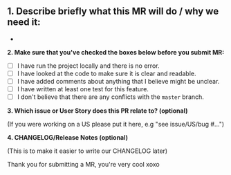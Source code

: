 **1. Describe briefly what this MR will do / why we need it:**
-
-

**2. Make sure that you've checked the boxes below before you submit MR:**

- [ ] I have run the project locally and there is no error.
- [ ] I have looked at the code to make sure it is clear and readable.
- [ ] I have added comments about anything that I believe might be unclear.
- [ ] I have written at least one test for this feature.
- [ ] I don't believe that there are any conflicts with the `master` branch.

**3. Which issue or User Story does this PR relate to? (optional)**

(If you were working on a US please put it here, e.g "see issue/US/bug #...")

**4. CHANGELOG/Release Notes (optional)**

(This is to make it easier to write our CHANGELOG later)

Thank you for submitting a MR, you're very cool xoxo
